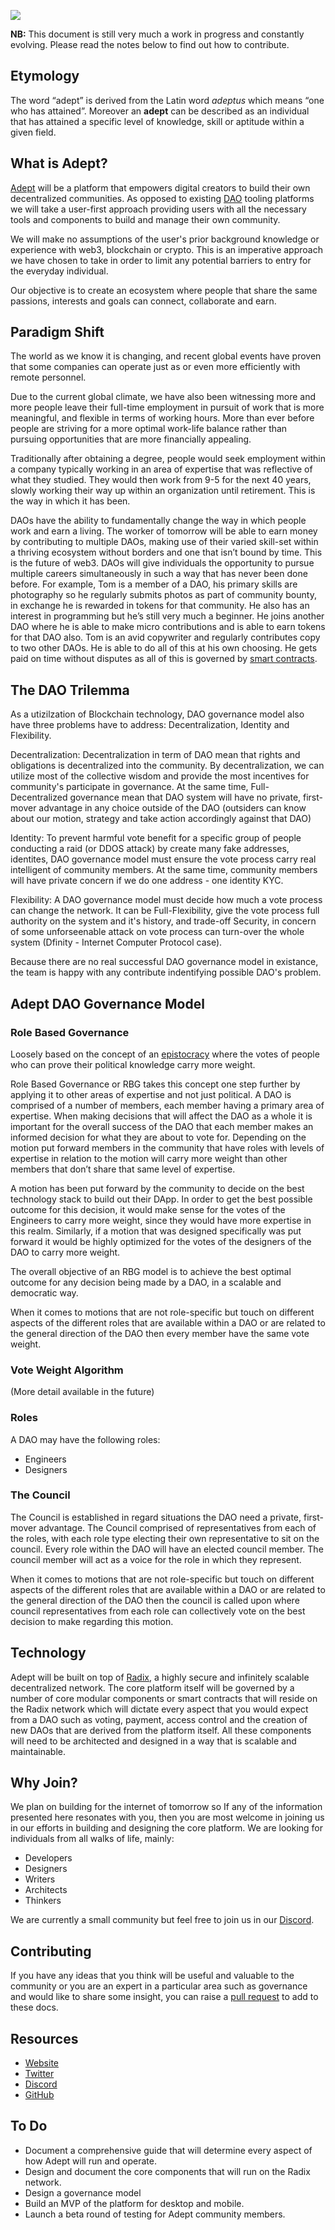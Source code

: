 ![](banner.jpg)

**NB:** This document is still very much a work in progress and constantly evolving. Please read the notes below to find out how to contribute.

## Etymology

The word “adept” is derived from the Latin word *adeptus* which means “one who has attained”. Moreover an **adept** can be described as an individual that has attained a specific level of knowledge, skill or aptitude within a given field.

## What is Adept?

[Adept](https://adeptdao.org/) will be a platform that empowers digital creators to build their own decentralized communities. As opposed to existing [DAO](https://cointelegraph.com/ethereum-for-beginners/what-is-a-decentralized-autonomous-organization-and-how-does-a-dao-work) tooling platforms we will take a user-first approach providing users with all the necessary tools and components to build and manage their own community. 

We will make no assumptions of the user's prior background knowledge or experience with web3, blockchain or crypto. This is an imperative approach we have chosen to take in order to limit any potential barriers to entry for the everyday individual.
 
Our objective is to create an ecosystem where people that share the same passions, interests and goals can connect, collaborate and earn.

## Paradigm Shift

The world as we know it is changing, and recent global events have proven that some companies can operate just as or even more efficiently with remote personnel.

Due to the current global climate, we have also been witnessing more and more people leave their full-time employment in pursuit of work that is more meaningful, and flexible in terms of working hours. More than ever before people are striving for a more optimal work-life balance rather than pursuing opportunities that are more financially appealing.

Traditionally after obtaining a degree, people would seek employment within a company typically working in an area of expertise that was reflective of what they studied. They would then work from 9-5 for the next 40 years, slowly working their way up within an organization until retirement. This is the way in which it has been.

DAOs have the ability to fundamentally change the way in which people work and earn a living. The worker of tomorrow will be able to earn money by contributing to multiple DAOs, making use of their varied skill-set within a thriving ecosystem without borders and one that isn’t bound by time. This is the future of web3.
DAOs will give individuals the opportunity to pursue multiple careers simultaneously in such a way that has never been done before. For example, Tom is a member of a DAO, his primary skills are photography so he regularly submits photos as part of community bounty, in exchange he is rewarded in tokens for that community. He also has an interest in programming but he’s still very much a beginner. He joins another DAO where he is able to make micro contributions and is able to earn tokens for that DAO also. Tom is an avid copywriter and regularly contributes copy to two other DAOs. He is able to do all of this at his own choosing. He gets paid on time without disputes as all of this is governed by [smart contracts](https://www.investopedia.com/terms/s/smart-contracts.asp).

## The DAO Trilemma

As a utizilzation of Blockchain technology, DAO governance model also have three problems have to address: Decentralization, Identity and Flexibility.

Decentralization: Decentralization in term of DAO mean that rights and obligations is decentralized into the community. By decentralization, we can utilize most of the collective wisdom and provide the most incentives for community's participate in governance. At the same time, Full-Decentralized governance mean that DAO system will have no private, first-mover advantage in any choice outside of the DAO (outsiders can know about our motion, strategy and take action accordingly against that DAO)

Identity: To prevent harmful vote benefit for a specific group of people conducting a raid (or DDOS attack) by create many fake addresses, identites, DAO governance model must ensure the vote process carry real intelligent of community members. At the same time, community members will have private concern if we do one address - one identity KYC.

Flexibility: A DAO governance model must decide how much a vote process can change the network. It can be Full-Flexibility, give the vote process full authority on the system and it's history, and trade-off Security, in concern of some unforseenable attack on vote process can turn-over the whole system (Dfinity - Internet Computer Protocol case).

Because there are no real successful DAO governance model in existance, the team is happy with any contribute indentifying possible DAO's problem.

## Adept DAO Governance Model

### Role Based Governance

Loosely based on the concept of an [epistocracy](https://www.vox.com/2018/7/23/17581394/against-democracy-book-epistocracy-jason-brennan) where the votes of people who can prove their political knowledge carry more weight.

Role Based Governance or RBG takes this concept one step further by applying it to other areas of expertise and not just political. A DAO is comprised of a number of members, each member having a primary area of expertise. When making decisions that will affect the DAO as a whole it is important for the overall success of the DAO that each member makes an informed decision for what they are about to vote for. Depending on the motion put forward members in the community that have roles with levels of expertise in relation to the motion will carry more weight than other members that don’t share that same level of expertise. 

A motion has been put forward by the community to decide on the best technology stack to build out their DApp. In order to get the best possible outcome for this decision, it would make sense for the votes of the Engineers to carry more weight, since they would have more expertise in this realm. Similarly, if a motion that was designed specifically was put forward it would be highly optimized for the votes of the designers of the DAO to carry more weight. 

The overall objective of an RBG model is to achieve the best optimal outcome for any decision being made by a DAO, in a scalable and democratic way. 

When it comes to motions that are not role-specific but touch on different aspects of the different roles that are available within a DAO or are related to the general direction of the DAO then every member have the same vote weight.

### Vote Weight Algorithm

(More detail available in the future)

### Roles

A DAO may have the following roles:

- Engineers
- Designers

### The Council

The Council is established in regard situations the DAO need a private, first-mover advantage. The Council comprised of representatives from each of the roles, with each role type electing their own representative to sit on the council. Every role within the DAO will have an elected council member. The council member will act as a voice for the role in which they represent.

When it comes to motions that are not role-specific but touch on different aspects of the different roles that are available within a DAO or are related to the general direction of the DAO then the council is called upon where council representatives from each role can collectively vote on the best decision to make regarding this motion.

## Technology

Adept will be built on top of [Radix](https://www.radixdlt.com/), a highly secure and infinitely scalable decentralized network. The core platform itself will be governed by a number of core modular components or smart contracts that will reside on the Radix network which will dictate every aspect that you would expect from a DAO such as voting, payment, access control and the creation of new DAOs that are derived from the platform itself. All these components will need to be architected and designed in a way that is scalable and maintainable.

## Why Join?

We plan on building for the internet of tomorrow so If any of the information presented here resonates with you, then you are most welcome in joining us in our efforts in building and designing the core platform. We are looking for individuals from all walks of life, mainly:

* Developers
* Designers
* Writers
* Architects
* Thinkers

We are currently a small community but feel free to join us in our [Discord](https://discord.gg/8s3SVVfKYz).

## Contributing

If you have any ideas that you think will be useful and valuable to the community or you are an expert in a particular area such as governance and would like to share some insight, you can raise a [pull request](https://docs.github.com/en/pull-requests/collaborating-with-pull-requests/proposing-changes-to-your-work-with-pull-requests/about-pull-requests) to add to these docs.


## Resources

* [Website](https://adeptdao.org/)
* [Twitter](https://twitter.com/adeptdao)
* [Discord](https://discord.gg/8s3SVVfKYz)
* [GitHub](https://github.com/adeptdao)

## To Do

* Document a comprehensive guide that will determine every aspect of how Adept will run and operate.
* Design and document the core components that will run on the Radix network.
* Design a governance model
* Build an MVP of the platform for desktop and mobile.
* Launch a beta round of testing for Adept community members.





